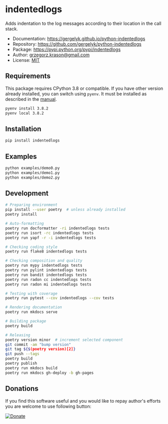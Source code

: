 # indentedlogs

Adds indentation to the log messages according to their location in the call stack.

* Documentation: <https://gergelyk.github.io/python-indentedlogs>
* Repository: <https://github.com/gergelyk/python-indentedlogs>
* Package: <https://pypi.python.org/pypi/indentedlogs>
* Author: [grzegorz.krason@gmail.com](mailto:grzegorz.krason@gmail.com)
* License: [MIT](LICENSE)

## Requirements

This package requires CPython 3.8 or compatible. If you have other version already installed, you can switch using `pyenv`. It must be installed as described in the [manual](https://github.com/pyenv/pyenv).

```sh
pyenv install 3.8.2
pyenv local 3.8.2
```

## Installation

```sh
pip install indentedlogs
```

## Examples

```sh
python examples/demo0.py
python examples/demo1.py
python examples/demo2.py
```

## Development

```sh
# Preparing environment
pip install --user poetry  # unless already installed
poetry install

# Auto-formatting
poetry run docformatter -ri indentedlogs tests
poetry run isort -rc indentedlogs tests
poetry run yapf -r -i indentedlogs tests

# Checking coding style
poetry run flake8 indentedlogs tests

# Checking composition and quality
poetry run mypy indentedlogs tests
poetry run pylint indentedlogs tests
poetry run bandit indentedlogs tests
poetry run radon cc indentedlogs tests
poetry run radon mi indentedlogs tests

# Testing with coverage
poetry run pytest --cov indentedlogs --cov tests

# Rendering documentation
poetry run mkdocs serve

# Building package
poetry build

# Releasing
poetry version minor  # increment selected component
git commit -am "bump version"
git tag ${$(poetry version)[2]}
git push --tags
poetry build
poetry publish
poetry run mkdocs build
poetry run mkdocs gh-deploy -b gh-pages
```

## Donations

If you find this software useful and you would like to repay author's efforts you are welcome to use following button:

[![Donate](https://www.paypalobjects.com/en_US/PL/i/btn/btn_donateCC_LG.gif)](https://www.paypal.com/cgi-bin/webscr?cmd=_s-xclick&hosted_button_id=D9KUJD9LTKJY8&source=url)
